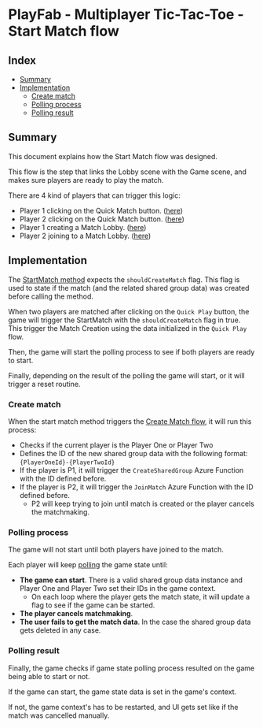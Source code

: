 # PlayFab - Multiplayer Tic-Tac-Toe - Start Match flow

## Index

- [Summary](#summary)
- [Implementation](#implementation)
  - [Create match](#create-match)
  - [Polling process](#polling-process)
  - [Polling result](#polling-result)

## Summary

This document explains how the Start Match flow was designed.

This flow is the step that links the Lobby scene with the Game scene, and makes sure players are ready to play the match.

There are 4 kind of players that can trigger this logic:

- Player 1 clicking on the Quick Match button. ([here][quickmatch-sm-trigger])
- Player 2 clicking on the Quick Match button. ([here][quickmatch-sm-trigger])
- Player 1 creating a Match Lobby. ([here][matchlobby-connect-sm-trigger])
- Player 2 joining to a Match Lobby. ([here][matchlobby-join-sm-trigger])

## Implementation

The [StartMatch method][start-match-method] expects the `shouldCreateMatch` flag.
This flag is used to state if the match (and the related shared group data) was created before calling the method.

When two players are matched after clicking on the `Quick Play` button, the game will trigger the StartMatch with the `shouldCreateMatch` flag in true.
This trigger the Match Creation using the data initialized in the `Quick Play` flow.

Then, the game will start the polling process to see if both players are ready to start.

Finally, depending on the result of the polling the game will start, or it will trigger a reset routine.

### Create match

When the start match method triggers the [Create Match flow][create-match-method], it will run this process:

- Checks if the current player is the Player One or Player Two
- Defines the ID of the new shared group data with the following format: `{PlayerOneId}-{PlayerTwoId}`
- If the player is P1, it will trigger the `CreateSharedGroup` Azure Function with the ID defined before.
- If the player is P2, it will trigger the `JoinMatch` Azure Function with the ID defined before.
  - P2 will keep trying to join until match is created or the player cancels the matchmaking.

### Polling process

The game will not start until both players have joined to the match. 

Each player will keep [polling][start-match-polling] the game state until:

- **The game can start**. There is a valid shared group data instance and Player One and Player Two set their IDs in the game context.
  - On each loop where the player gets the match state, it will update a flag to see if the game can be started.
- **The player cancels matchmaking**.
- **The user fails to get the match data**. In the case the shared group data gets deleted in any case.

### Polling result

Finally, the game checks if game state polling process resulted on the game being able to start or not.

If the game can start, the game state data is set in the game's context.

If not, the game context's has to be restarted, and UI gets set like if the match was cancelled manually.

<!-- Internal link -->
[create-match-method]: ./TicTacToe/Assets/Scripts/Lobby.cs#L254
[matchlobby-connect-sm-trigger]: ./TicTacToe/Assets/Scripts/Lobby.cs#L379
[matchlobby-join-sm-trigger]: ./TicTacToe/Assets/Scripts/Lobby.cs#L322
[quickmatch-sm-trigger]: ./TicTacToe/Assets/Scripts/Lobby.cs#L130
[start-match-method]: ./TicTacToe/Assets/Scripts/Lobby.cs#L219
[start-match-polling]: ./TicTacToe/Assets/Scripts/Lobby.cs#L231
